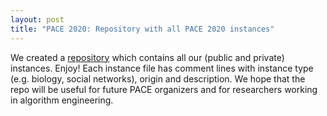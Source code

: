 ```yaml
---
layout: post
title: "PACE 2020: Repository with all PACE 2020 instances"
---
```


We created a [repository](https://github.com/lkowalik/Treedepth-PACE-2020-instances) which contains all our (public and private) instances. Enjoy! Each instance file has comment lines with instance type (e.g. biology, social networks), origin and description. We hope that the repo will be useful for future PACE organizers and for researchers working in algorithm engineering.
